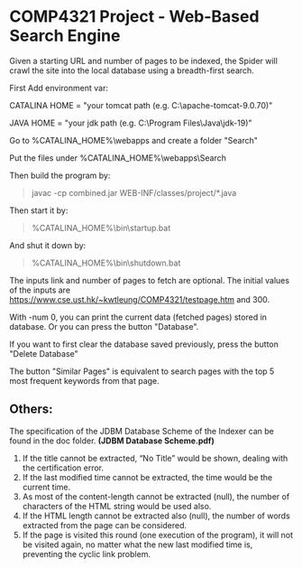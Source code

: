 # COMP4321 Project - Web-Based Search Engine

Given a starting URL and number of pages to be indexed, the Spider will crawl the site into the local database using a breadth-first search.

First Add environment var:

CATALINA HOME = "your tomcat path (e.g. C:\apache-tomcat-9.0.70)"

JAVA HOME = "your jdk path (e.g. C:\Program Files\Java\jdk-19)"

Go to %CATALINA_HOME%\webapps and create a folder "Search"

Put the files under %CATALINA_HOME%\webapps\Search

Then build the program by:
> javac -cp combined.jar WEB-INF/classes/project/*.java

Then start it by:
> %CATALINA_HOME%\bin\startup.bat

And shut it down by:
> %CATALINA_HOME%\bin\shutdown.bat

The inputs link and number of pages to fetch are optional. The initial values of the inputs are https://www.cse.ust.hk/~kwtleung/COMP4321/testpage.htm and 300.

With -num 0, you can print the current data (fetched pages) stored in database. Or you can press the button "Database".

If you want to first clear the database saved previously, press the button "Delete Database"

The button "Similar Pages" is equivalent to search pages with the top 5 most frequent keywords from that page.

## Others:

The specification of the JDBM Database Scheme of the Indexer can be found in the doc folder. **(JDBM Database Scheme.pdf)**

1. If the title cannot be extracted, “No Title” would be shown, dealing with the certification error.
2. If the last modified time cannot be extracted, the time would be the current time.
3. As most of the content-length cannot be extracted (null), the number of characters of the HTML string would be used also.
4. If the HTML length cannot be extracted also (null), the number of words extracted from the page can be considered.
5. If the page is visited this round (one execution of the program), it will not be visited again, no matter what the new last modified time is, preventing the cyclic link problem.
